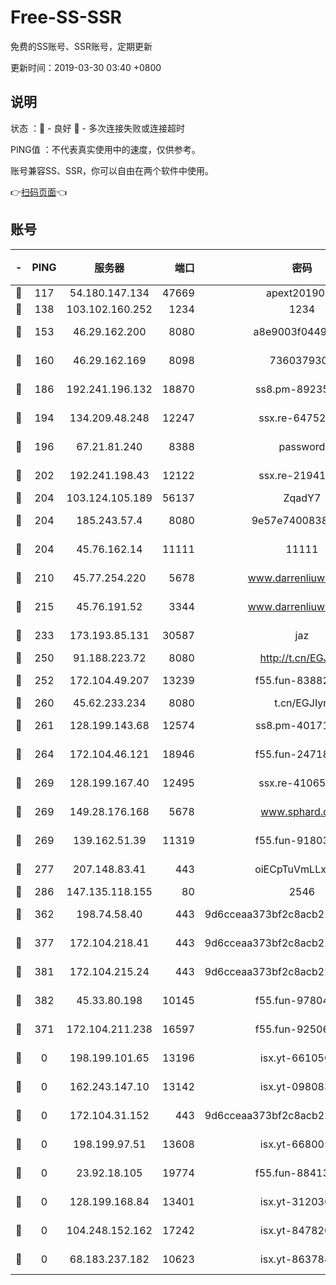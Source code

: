 # Free-SS-SSR

免费的SS账号、SSR账号，定期更新

更新时间：2019-03-30 03:40 +0800

## 说明

状态     ：🙂 - 良好 🙁 - 多次连接失败或连接超时

PING值   ：不代表真实使用中的速度，仅供参考。

账号兼容SS、SSR，你可以自由在两个软件中使用。

👉[扫码页面](https://liesauer.github.io/Free-SS-SSR/)👈

## 账号

|-|PING|服务器|端口|密码|加密方式|区域|
|:----:|:----:|:-----:|-----:|:----:|:----:|:----:|
|🙂|117|54.180.147.134|47669|apext2019001|chacha20|KR|
|🙂|138|103.102.160.252|1234|1234|rc4-md5|JP|
|🙂|153|46.29.162.200|8080|a8e9003f0449cea5|chacha20-ietf|RU|
|🙂|160|46.29.162.169|8098|7360379305|aes-256-cfb||
|🙂|186|192.241.196.132|18870|ss8.pm-89235292|aes-256-cfb|US|
|🙂|194|134.209.48.248|12247|ssx.re-64752924|aes-256-cfb|US|
|🙂|196|67.21.81.240|8388|password|aes-256-cfb|US|
|🙂|202|192.241.198.43|12122|ssx.re-21941720|aes-256-cfb|US|
|🙂|204|103.124.105.189|56137|ZqadY7|chacha20|US|
|🙂|204|185.243.57.4|8080|9e57e7400838a01e|chacha20-ietf|US|
|🙂|204|45.76.162.14|11111|11111|aes-256-cfb|SG|
|🙂|210|45.77.254.220|5678|www.darrenliuwei.com|aes-256-cfb|SG|
|🙂|215|45.76.191.52|3344|www.darrenliuwei.com|aes-256-cfb|JP|
|🙂|233|173.193.85.131|30587|jaz|aes-256-cfb|US|
|🙂|250|91.188.223.72|8080|http://t.cn/EGJIyrl|rc4-md5|RU|
|🙂|252|172.104.49.207|13239|f55.fun-83882442|aes-256-cfb|SG|
|🙂|260|45.62.233.234|8080|t.cn/EGJIyrl|rc4-md5|CA|
|🙂|261|128.199.143.68|12574|ss8.pm-40171422|aes-256-cfb|SG|
|🙂|264|172.104.46.121|18946|f55.fun-24718503|aes-256-cfb|SG|
|🙂|269|128.199.167.40|12495|ssx.re-41065683|aes-256-cfb|SG|
|🙂|269|149.28.176.168|5678|www.sphard.com|aes-256-cfb|AU|
|🙂|269|139.162.51.39|11319|f55.fun-91803010|aes-256-cfb|SG|
|🙂|277|207.148.83.41|443|oiECpTuVmLLxk4Ts|aes-256-cfb|AU|
|🙂|286|147.135.118.155|80|2546|chacha20|US|
|🙂|362|198.74.58.40|443|9d6cceaa373bf2c8acb22e60b6a58be6|aes-256-cfb|US|
|🙂|377|172.104.218.41|443|9d6cceaa373bf2c8acb22e60b6a58be6|aes-256-cfb|US|
|🙂|381|172.104.215.24|443|9d6cceaa373bf2c8acb22e60b6a58be6|aes-256-cfb|US|
|🙂|382|45.33.80.198|10145|f55.fun-97804502|aes-256-cfb|US|
|🙁|371|172.104.211.238|16597|f55.fun-92506432|aes-256-cfb|US|
|🙁|0|198.199.101.65|13196|isx.yt-66105036|aes-256-cfb|US|
|🙁|0|162.243.147.10|13142|isx.yt-09808373|aes-256-cfb|US|
|🙁|0|172.104.31.152|443|9d6cceaa373bf2c8acb22e60b6a58be6|aes-256-cfb|US|
|🙁|0|198.199.97.51|13608|isx.yt-66800500|aes-256-cfb|US|
|🙁|0|23.92.18.105|19774|f55.fun-88413753|aes-256-cfb|US|
|🙁|0|128.199.168.84|13401|isx.yt-31203634|aes-256-cfb|SG|
|🙁|0|104.248.152.162|17242|isx.yt-84782037|aes-256-cfb|SG|
|🙁|0|68.183.237.182|10623|isx.yt-86378455|aes-256-cfb|SG|
